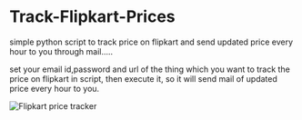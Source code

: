 # Track-Flipkart-Prices
simple python script to track price on flipkart and send updated price every hour to you through mail.....

set your email id,password and url of the thing which you want to track the price on flipkart in script, then execute it, so it will send mail of updated price every hour to you. 

![Flipkart price tracker](https://images.newindianexpress.com/uploads/user/imagelibrary/2019/12/5/w900X450/Flipkart_Photo_AP.jpg)
